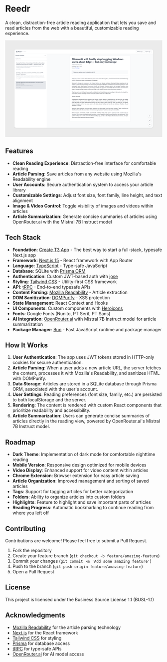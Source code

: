 # Reedr

A clean, distraction-free article reading application that lets you save and read articles from the web with a beautiful, customizable reading experience.

![App Screenshot](./assets/reader-app-screenshot.png)

## Features

- **Clean Reading Experience**: Distraction-free interface for comfortable reading
- **Article Parsing**: Save articles from any website using Mozilla's Readability engine
- **User Accounts**: Secure authentication system to access your article library
- **Customizable Settings**: Adjust font size, font family, line height, and text alignment
- **Image & Video Control**: Toggle visibility of images and videos within articles
- **Article Summarization**: Generate concise summaries of articles using OpenRouter.ai with the Mistral 7B Instruct model

## Tech Stack

- **Foundation**: [Create T3 App](https://create.t3.gg/) - The best way to start a full-stack, typesafe Next.js app
- **Framework**: [Next.js 15](https://nextjs.org/) - React framework with App Router
- **Language**: [TypeScript](https://www.typescriptlang.org/) - Type-safe JavaScript
- **Database**: SQLite with [Prisma ORM](https://www.prisma.io/)
- **Authentication**: Custom JWT-based auth with [jose](https://github.com/panva/jose)
- **Styling**: [Tailwind CSS](https://tailwindcss.com/) - Utility-first CSS framework
- **API**: [tRPC](https://trpc.io/) - End-to-end typesafe APIs
- **Content Parsing**: [Mozilla Readability](https://github.com/mozilla/readability) - Article extraction
- **DOM Sanitization**: [DOMPurify](https://github.com/cure53/DOMPurify) - XSS protection
- **State Management**: React Context and Hooks
- **UI Components**: Custom components with [Heroicons](https://heroicons.com/)
- **Fonts**: Google Fonts (Nunito, PT Serif, PT Sans)
- **AI Integration**: [OpenRouter.ai](https://openrouter.ai/) with Mistral 7B Instruct model for article summarization
- **Package Manager**: [Bun](https://bun.sh/) - Fast JavaScript runtime and package manager

## How It Works

1. **User Authentication**: The app uses JWT tokens stored in HTTP-only cookies for secure authentication.
2. **Article Parsing**: When a user adds a new article URL, the server fetches the content, processes it with Mozilla's Readability, and sanitizes HTML with DOMPurify.
3. **Data Storage**: Articles are stored in a SQLite database through Prisma ORM, associated with the user's account.
4. **User Settings**: Reading preferences (font size, family, etc.) are persisted to both localStorage and the server.
5. **Rendering**: The content is rendered with custom React components that prioritize readability and accessibility.
6. **Article Summarization**: Users can generate concise summaries of articles directly in the reading view, powered by OpenRouter.ai's Mistral 7B Instruct model.


## Roadmap

- **Dark Theme**: Implementation of dark mode for comfortable nighttime reading
- **Mobile Version**: Responsive design optimized for mobile devices
- **Video Display**: Enhanced support for video content within articles
- **Chrome Extension**: Browser extension for easy article saving
- **Article Organization**: Improved management and sorting of saved articles
- **Tags**: Support for tagging articles for better categorization
- **Folders**: Ability to organize articles into custom folders
- **Highlights**: Feature to highlight and save important parts of articles
- **Reading Progress**: Automatic bookmarking to continue reading from where you left off

## Contributing

Contributions are welcome! Please feel free to submit a Pull Request.

1. Fork the repository
2. Create your feature branch (`git checkout -b feature/amazing-feature`)
3. Commit your changes (`git commit -m 'Add some amazing feature'`)
4. Push to the branch (`git push origin feature/amazing-feature`)
5. Open a Pull Request

## License

This project is licensed under the Business Source License 1.1 (BUSL-1.1)

## Acknowledgments

- [Mozilla Readability](https://github.com/mozilla/readability) for the article parsing technology
- [Next.js](https://nextjs.org/) for the React framework
- [Tailwind CSS](https://tailwindcss.com/) for styling
- [Prisma](https://www.prisma.io/) for database access
- [tRPC](https://trpc.io/) for type-safe APIs
- [OpenRouter.ai](https://openrouter.ai/) for AI model access

